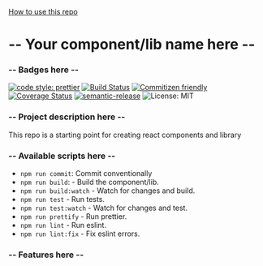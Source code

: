 [How to use this repo](https://github.com/samAbeywickrama/react-component-starter/blob/master/HOWTO.md)

# -- Your component/lib name here --

### -- Badges here --

[![code style: prettier](https://img.shields.io/badge/code_style-prettier-ff69b4.svg)](https://github.com/prettier/prettier)
[![Build Status](https://travis-ci.org/samAbeywickrama/react-component-starter.svg?branch=master)](https://travis-ci.org/samAbeywickrama/react-component-starter)
[![Commitizen friendly](https://img.shields.io/badge/commitizen-friendly-brightgreen.svg)](http://commitizen.github.io/cz-cli/)
[![Coverage Status](https://coveralls.io/repos/github/samAbeywickrama/react-component-starter/badge.svg?branch=master)](https://coveralls.io/github/samAbeywickrama/react-component-starter?branch=master)
[![semantic-release](https://img.shields.io/badge/%20%20%F0%9F%93%A6%F0%9F%9A%80-semantic--release-e10079.svg)](https://github.com/semantic-release/semantic-release)
![License: MIT](https://img.shields.io/badge/License-MIT-blue.svg)

### -- Project description here --

This repo is a starting point for creating react components and library

### -- Available scripts here --

- `npm run commit`: Commit conventionally
- `npm run build`: - Build the component/lib.
- `npm run build:watch` - Watch for changes and build.
- `npm run test` - Run tests.
- `npm run test:watch` - Watch for changes and test.
- `npm run prettify` - Run prettier.
- `npm run lint` - Run eslint.
- `npm run lint:fix` - Fix eslint errors.

### -- Features here --
